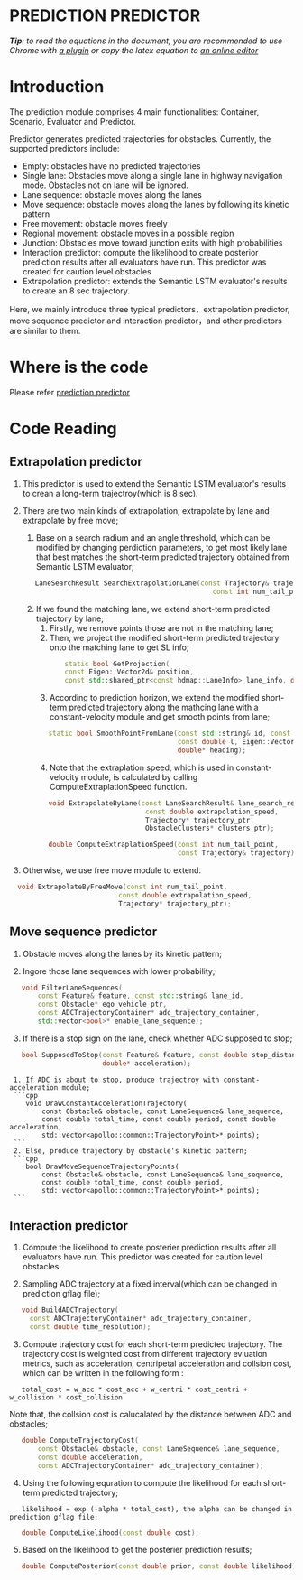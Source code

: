 # PREDICTION PREDICTOR

_**Tip**: to read the equations in the document, you are recommended to use Chrome with [a plugin](https://chrome.google.com/webstore/detail/tex-all-the-things/cbimabofgmfdkicghcadidpemeenbffn) or copy the latex equation to [an online editor](http://www.hostmath.com/)_

# Introduction

The prediction module comprises 4 main functionalities: Container, Scenario, Evaluator and Predictor. 

Predictor generates predicted trajectories for obstacles. Currently, the supported predictors include:

- Empty: obstacles have no predicted trajectories
- Single lane: Obstacles move along a single lane in highway navigation mode. Obstacles not on lane will be ignored.
- Lane sequence: obstacle moves along the lanes
- Move sequence: obstacle moves along the lanes by following its kinetic pattern
- Free movement: obstacle moves freely
- Regional movement: obstacle moves in a possible region
- Junction: Obstacles move toward junction exits with high probabilities
- Interaction predictor: compute the likelihood to create posterior prediction results after all evaluators have run. This predictor was created for caution level obstacles
- Extrapolation predictor: extends the Semantic LSTM evaluator's results to create an 8 sec trajectory.

Here, we mainly introduce three typical predictors，extrapolation predictor, move sequence predictor and interaction predictor，and other predictors are similar to them.  

# Where is the code

Please refer [prediction predictor](https://github.com/ApolloAuto/apollo/modules/prediction/predictor)

# Code Reading

## Extrapolation predictor
1. This predictor is used to extend the Semantic LSTM evaluator's results to crean a long-term trajectroy(which is 8 sec).

2. There are two main kinds of extrapolation, extrapolate by lane and extrapolate by free move;
     1. Base on a search radium and an angle threshold, which can be modified by changing perdiction parameters, to get most likely lane that best matches the short-term predicted trajectory obtained from Semantic LSTM evaluator;
     ```cpp
        LaneSearchResult SearchExtrapolationLane(const Trajectory& trajectory,
                                                    const int num_tail_point);
     ```
     2. If we found the matching lane, we extend short-term predicted trajectory by lane;
         1. Firstly, we remove points those are not in the matching lane;
         2. Then, we project the modified short-term predicted trajectory onto the matching lane to get SL info;
         ```cpp
                static bool GetProjection(
                const Eigen::Vector2d& position,
                const std::shared_ptr<const hdmap::LaneInfo> lane_info, double* s,double* l);
         ```
         3. According to prediction horizon, we extend the modified short-term predicted trajectory along the mathcing lane with a  constant-velocity module and get smooth points from lane;
         ```cpp
            static bool SmoothPointFromLane(const std::string& id, const double s,
                                            const double l, Eigen::Vector2d* point,
                                            double* heading);
         ```
         4. Note that the extraplation speed, which is used in constant-velocity module, is calculated by calling ComputeExtraplationSpeed function.
         ```cpp 
            void ExtrapolateByLane(const LaneSearchResult& lane_search_result,
                                    const double extrapolation_speed,
                                    Trajectory* trajectory_ptr,
                                    ObstacleClusters* clusters_ptr);
         ```
         ```cpp 
            double ComputeExtraplationSpeed(const int num_tail_point,
                                            const Trajectory& trajectory);                    
         ```
 3. Otherwise, we use free move module to extend.
  ```cpp
    void ExtrapolateByFreeMove(const int num_tail_point,
                             const double extrapolation_speed,
                             Trajectory* trajectory_ptr);
  ```
## Move sequence predictor
1. Obstacle moves along the lanes by its kinetic pattern;

2. Ingore those lane sequences with lower probability;
 ```cpp  
    void FilterLaneSequences(
        const Feature& feature, const std::string& lane_id,
        const Obstacle* ego_vehicle_ptr,
        const ADCTrajectoryContainer* adc_trajectory_container,
        std::vector<bool>* enable_lane_sequence);  
 ```
3. If there is a stop sign on the lane, check whether ADC supposed to stop;
 ```cpp 
    bool SupposedToStop(const Feature& feature, const double stop_distance,
                        double* acceleration); 
 ```
     1. If ADC is about to stop, produce trajectroy with constant-acceleration module;
     ```cpp
        void DrawConstantAccelerationTrajectory(
            const Obstacle& obstacle, const LaneSequence& lane_sequence,
            const double total_time, const double period, const double acceleration,
            std::vector<apollo::common::TrajectoryPoint>* points);
     ```
     2. Else, produce trajectory by obstacle's kinetic pattern;
     ```cpp
        bool DrawMoveSequenceTrajectoryPoints(
            const Obstacle& obstacle, const LaneSequence& lane_sequence,
            const double total_time, const double period,
            std::vector<apollo::common::TrajectoryPoint>* points);  
     ```
## Interaction predictor
1. Compute the likelihood to create posterier prediction results after all evaluators have run. This predictor was created for caution level obstacles.

2. Sampling ADC trajectory at a fixed interval(which can be changed in prediction gflag file);
 ```cpp
    void BuildADCTrajectory(
      const ADCTrajectoryContainer* adc_trajectory_container,
      const double time_resolution);
 ```
3. Compute trajectory cost for each short-term predicted trajectory. The trajectory cost is weighted cost from different trajectory evluation metrics, such as acceleration, centripetal acceleration and collsion cost, which can be written in the following form : 
 ```
    total_cost = w_acc * cost_acc + w_centri * cost_centri + w_collision * cost_collision
 ```
Note that, the collsion cost is calucalated by the distance between ADC and obstacles;
 ```cpp
    double ComputeTrajectoryCost(
        const Obstacle& obstacle, const LaneSequence& lane_sequence,
        const double acceleration,
        const ADCTrajectoryContainer* adc_trajectory_container);
 ```
4. Using the following equration to compute the likelihood for each short-term predicted trajectory;

 ```
    likelihood = exp (-alpha * total_cost), the alpha can be changed in prediction gflag file;
 ```
 ```cpp
    double ComputeLikelihood(const double cost);
 ```
5. Based on the likelihood to get the posterier prediction results;
 ```cpp
    double ComputePosterior(const double prior, const double likelihood);
 ```

